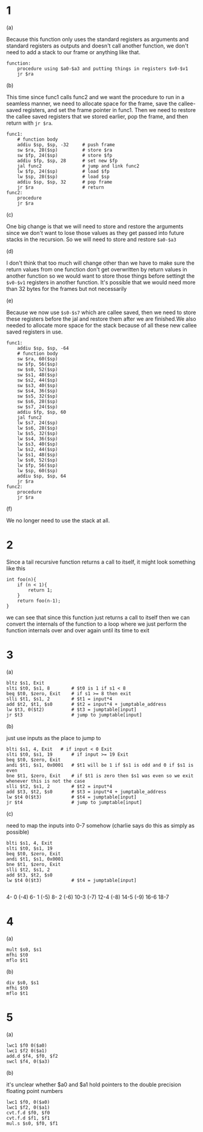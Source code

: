 # 1

(a)

Because this function only uses the standard registers as arguments and standard registers as outputs and doesn't call another function, we don't need to add a stack to our frame or anything like that.

```
function:
    procedure using $a0-$a3 and putting things in registers $v0-$v1
    jr $ra
```

(b)

This time since func1 calls func2 and we want the procedure to run in a seamless manner, we need to allocate space for the frame, save the callee-saved registers, and set the frame pointer in func1. Then we need to restore the callee saved registers that we stored earlier, pop the frame, and then return with `jr $ra`.  

```
func1:
    # function body
    addiu $sp, $sp, -32     # push frame
    sw $ra, 28($sp)         # store $ra
    sw $fp, 24($sp)         # store $fp
    addiu $fp, $sp, 28      # set new $fp
    jal func2               # jump and link func2
    lw $fp, 24($sp)         # load $fp
    lw $sp, 28($sp)         # load $sp
    addiu $sp, $sp, 32      # pop frame
    jr $ra                  # return
func2:
    procedure
    jr $ra
```

(c)

One big change is that we will need to store and restore the arguments since we don't want to lose those values as they get passed into future stacks in the recursion. So we will need to store and restore `$a0-$a3`

(d)

I don't think that too much will change other than we have to make sure the return values from one function don't get overwritten by return values in another function so we would want to store those things before settingt the `$v0-$v1` registers in another function. It's possible that we would need more than 32 bytes for the frames but not necessarily

(e)

Because we now use `$s0-$s7` which are callee saved, then we need to store these registers before the jal and restore them after we are finished.We also needed to allocate more space for the stack because of all these new callee saved registers in use.

```
func1:
    addiu $sp, $sp, -64
    # function body
    sw $ra, 60($sp)
    sw $fp, 56($sp)
    sw $s0, 52($sp)
    sw $s1, 48($sp)
    sw $s2, 44($sp)
    sw $s3, 40($sp)
    sw $s4, 36($sp)
    sw $s5, 32($sp)
    sw $s6, 28($sp)
    sw $s7, 24($sp)
    addiu $fp, $sp, 60
    jal func2
    lw $s7, 24($sp)
    lw $s6, 28($sp)
    lw $s5, 32($sp)
    lw $s4, 36($sp)
    lw $s3, 40($sp)
    lw $s2, 44($sp)
    lw $s1, 48($sp)
    lw $s0, 52($sp)
    lw $fp, 56($sp)
    lw $sp, 60($sp)
    addiu $sp, $sp, 64
    jr $ra
func2:
    procedure
    jr $ra
```


(f)

We no longer need to use the stack at all.

# 2

Since a tail recursive function returns a call to itself, it might look something like this

```
int foo(n){
    if (n < 1){
        return 1;
    }
    return foo(n-1);
}
```

we can see that since this function just returns a call to itself then we can convert the internals of the function to a loop where we just perform the function internals over and over again until its time to exit

# 3

(a)

```
bltz $s1, Exit
slti $t0, $s1, 8        # $t0 is 1 if s1 < 8
beq $t0, $zero, Exit    # if s1 >= 8 then exit
slli $t1, $s1, 2        # $t1 = input*4
add $t2, $t1, $s0       # $t2 = input*4 + jumptable_address
lw $t3, 0($t2)          # $t3 = jumptable[input]
jr $t3                  # jump to jumptable[input]
```

(b)

just use inputs as the place to jump to

```
blti $s1, 4, Exit   # if input < 0 Exit
slti $t0, $s1, 19       # if input >= 19 Exit
beq $t0, $zero, Exit
andi $t1, $s1, 0x0001   # $t1 will be 1 if $s1 is odd and 0 if $s1 is even
bne $t1, $zero, Exit    # if $t1 is zero then $s1 was even so we exit whenever this is not the case
slli $t2, $s1, 2        # $t2 = input*4
add $t3, $t2, $s0       # $t3 = input*4 + jumptable_address
lw $t4 0($t3)           # $t4 = jumptable[input]
jr $t4                  # jump to jumptable[input]
```

(c)

need to map the inputs into 0-7 somehow (charlie says do this as simply as possible)


```
blti $s1, 4, Exit
slti $t0, $s1, 19
beq $t0, $zero, Exit
andi $t1, $s1, 0x0001
bne $t1, $zero, Exit
slli $t2, $s1, 2
add $t3, $t2, $s0
lw $t4 0($t3)           # $t4 = jumptable[input]


```
4- 0 (-4)
6- 1 (-5)
8- 2 (-6)
10-3 (-7)
12-4 (-8)
14-5 (-9)
16-6
18-7


# 4

(a)

```
mult $s0, $s1
mfhi $t0
mflo $t1
```

(b)

```
div $s0, $s1
mfhi $t0
mflo $t1
```

# 5

(a)

```
lwc1 $f0 0($a0)
lwc1 $f2 0($a1)
add.d $f4, $f0, $f2
swcl $f4, 0($a3)
```


(b)

it's unclear whether $a0 and $a1 hold pointers to the double precision floating point numbers 
```
lwc1 $f0, 0($a0)
lwc1 $f2, 0($a1)
cvt.f.d $f0, $f0
cvt.f.d $f1, $f1
mul.s $s0, $f0, $f1
```













